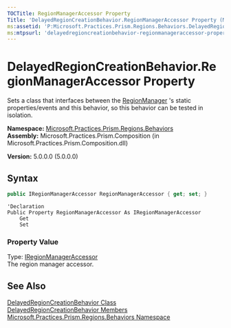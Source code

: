 ```yaml
---
TOCTitle: RegionManagerAccessor Property
Title: 'DelayedRegionCreationBehavior.RegionManagerAccessor Property (Microsoft.Practices.Prism.Regions.Behaviors)'
ms:assetid: 'P:Microsoft.Practices.Prism.Regions.Behaviors.DelayedRegionCreationBehavior.RegionManagerAccessor'
ms:mtpsurl: 'delayedregioncreationbehavior-regionmanageraccessor-property-mspp-regions-behaviors.md'
---
```


# DelayedRegionCreationBehavior.RegionManagerAccessor Property

Sets a class that interfaces between the [RegionManager](/patterns-practices/reference/regionmanager-class-mspp-regions) 's static properties/events and this behavior, so this behavior can be tested in isolation.

**Namespace:** [Microsoft.Practices.Prism.Regions.Behaviors](/patterns-practices/reference/mspp-regions-behaviors-namespace)  
**Assembly:** Microsoft.Practices.Prism.Composition (in Microsoft.Practices.Prism.Composition.dll)

**Version:** 5.0.0.0 (5.0.0.0)

## Syntax

```C#
public IRegionManagerAccessor RegionManagerAccessor { get; set; }
```

```VB
'Declaration
Public Property RegionManagerAccessor As IRegionManagerAccessor
	Get
	Set
```

### Property Value

Type: [IRegionManagerAccessor](/patterns-practices/reference/iregionmanageraccessor-interface-mspp-regions)  
The region manager accessor.

## See Also

[DelayedRegionCreationBehavior Class](/patterns-practices/reference/delayedregioncreationbehavior-class-mspp-regions-behaviors)  
[DelayedRegionCreationBehavior Members](/patterns-practices/reference/delayedregioncreationbehavior-members-mspp-regions-behaviors)  
[Microsoft.Practices.Prism.Regions.Behaviors Namespace](/patterns-practices/reference/mspp-regions-behaviors-namespace)<br/>